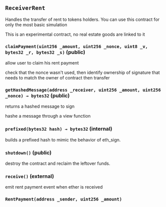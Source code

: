 ## `ReceiverRent`

Handles the transfer of rent to tokens holders. You can use this contract for only the most basic simulation


This is an experimental contract, no real estate goods are linked to it


### `claimPayment(uint256 _amount, uint256 _nonce, uint8 _v, bytes32 _r, bytes32 _s)` (public)

allow user to claim his rent payment


check that the nonce wasn't used, then identify ownership of signature that needs to match the owner of contract then transfer


### `getHashedMessage(address _receiver, uint256 _amount, uint256 _nonce) → bytes32` (public)

returns a hashed message to sign


hashe a message through a view function 


### `prefixed(bytes32 hash) → bytes32` (internal)

builds a prefixed hash to mimic the behavior of eth_sign.




### `shutdown()` (public)

destroy the contract and reclaim the leftover funds.



### `receive()` (external)

emit rent payment event when ether is received




### `RentPayment(address _sender, uint256 _amount)`





